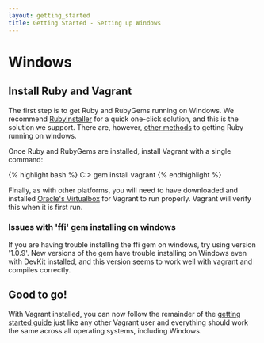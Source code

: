 ```yaml
---
layout: getting_started
title: Getting Started - Setting up Windows
---
```

# Windows

## Install Ruby and Vagrant

The first step is to get Ruby and RubyGems running on Windows.
We recommend [RubyInstaller](http://rubyinstaller.org/) for a quick one-click
solution, and this is the solution we support. There are, however,
[other methods](http://www.ruby-lang.org/en/downloads/) to getting
Ruby running on windows.

Once Ruby and RubyGems are installed, install Vagrant with a single command:

{% highlight bash %}
C:\> gem install vagrant
{% endhighlight %}

Finally, as with other platforms, you will need to have downloaded
and installed [Oracle's Virtualbox](http://www.virtualbox.org/)
for Vagrant to run properly. Vagrant will verify this when it is first run.


<div class="alert alert-block alert-notice">
  <h3>Issues with 'ffi' gem installing on windows</h3>
  <p>
    If you are having trouble installing the ffi gem on windows, try using
    version '1.0.9'.  New versions of the gem have trouble installing on
    Windows even with DevKit installed, and this version seems to work well
    with vagrant and compiles correctly.
  </p>
</div>

## Good to go!

With Vagrant installed, you can now follow the remainder of the
[getting started guide](/docs/getting-started/index.html)
just like any other Vagrant user and everything should work the same across all
operating systems, including Windows.
